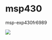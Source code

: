 # msp430
msp-exp430fr6989

<img src=https://user-images.githubusercontent.com/27884304/44651056-40a60700-aa23-11e8-9834-d59702a40fe8.JPG />
